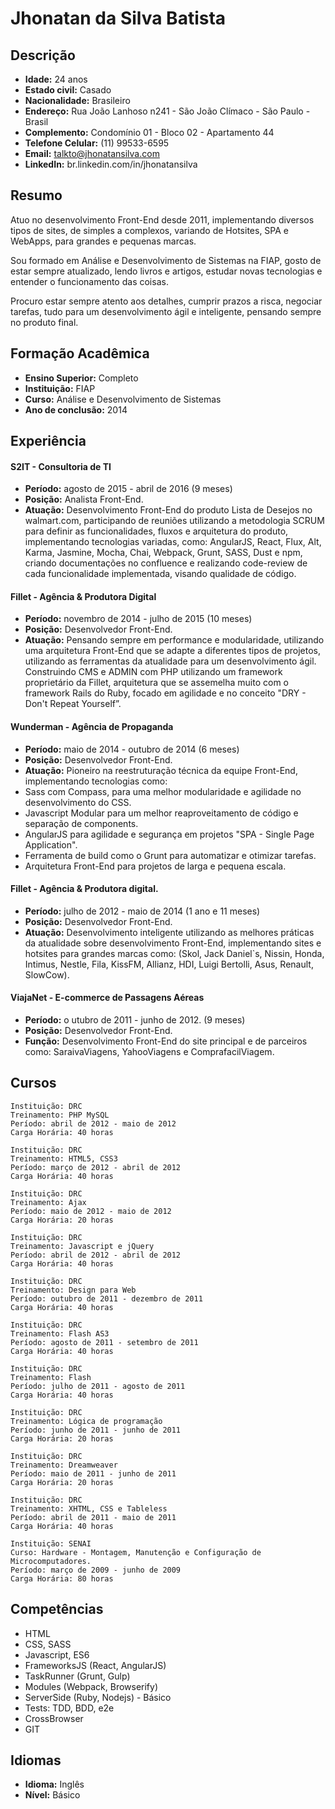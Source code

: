 # Jhonatan da Silva Batista

## Descrição- **Idade:** 24 anos- **Estado civil:** Casado- **Nacionalidade:** Brasileiro- **Endereço:** Rua João Lanhoso n241 - São João Clímaco - São Paulo - Brasil 
- **Complemento:** Condomínio 01 - Bloco 02 - Apartamento 44 - **Telefone Celular:** (11) 99533-6595- **Email:** talkto@jhonatansilva.com- **LinkedIn:** br.linkedin.com/in/jhonatansilva
## ResumoAtuo no desenvolvimento Front-End desde 2011, implementando diversos tipos de sites, de simples a complexos, variando de Hotsites, SPA e WebApps, para grandes e pequenas marcas.
Sou formado em Análise e Desenvolvimento de Sistemas na FIAP, gosto de estar sempre atualizado, lendo livros e artigos, estudar novas tecnologias e entender o funcionamento das coisas.
Procuro estar sempre atento aos detalhes, cumprir prazos a risca, negociar tarefas, tudo para um desenvolvimento ágil e inteligente, pensando sempre no produto final.
## Formação Acadêmica- **Ensino Superior:** Completo- **Instituição:** FIAP- **Curso:** Análise e Desenvolvimento de Sistemas 
- **Ano de conclusão:** 2014
## Experiência
#### S2IT - Consultoria de TI- **Período:** agosto de 2015 - abril de 2016 (9 meses)- **Posição:** Analista Front-End.- **Atuação:** Desenvolvimento Front-End do produto Lista de Desejos no walmart.com, participando de reuniões utilizando a metodologia SCRUM para definir as funcionalidades, fluxos e arquitetura do produto, implementando tecnologias variadas, como: AngularJS, React, Flux, Alt, Karma, Jasmine, Mocha, Chai, Webpack, Grunt, SASS, Dust e npm, criando documentações no confluence e realizando code-review de cada funcionalidade implementada, visando qualidade de código.#### Fillet - Agência & Produtora Digital- **Período:** novembro de 2014 - julho de 2015 (10 meses)- **Posição:** Desenvolvedor Front-End.- **Atuação:** Pensando sempre em performance e modularidade, utilizando uma arquitetura Front-End que se adapte a diferentes tipos de projetos, utilizando as ferramentas da atualidade para um desenvolvimento ágil.Construindo CMS e ADMIN com PHP utilizando um framework proprietário da Fillet, arquitetura que se assemelha muito com o framework Rails do Ruby, focado em agilidade e no conceito "DRY - Don't Repeat Yourself”.#### Wunderman - Agência de Propaganda- **Período:** maio de 2014 - outubro de 2014 (6 meses)- **Posição:** Desenvolvedor Front-End.- **Atuação:** Pioneiro na reestruturação técnica da equipe Front-End, implementando tecnologias como: - Sass com Compass, para uma melhor modularidade e agilidade no desenvolvimento do CSS. - Javascript Modular para um melhor reaproveitamento de código e separação de components. - AngularJS para agilidade e segurança em projetos "SPA - Single Page Application". - Ferramenta de build como o Grunt para automatizar e otimizar tarefas. - Arquitetura Front-End para projetos de larga e pequena escala.#### Fillet - Agência & Produtora digital.- **Período:** julho de 2012 - maio de 2014 (1 ano e 11 meses)- **Posição:** Desenvolvedor Front-End.- **Atuação:** Desenvolvimento inteligente utilizando as melhores práticas da atualidade sobre desenvolvimento Front-End, implementando sites e hotsites para grandes marcas como: (Skol, Jack Daniel`s, Nissin, Honda, Intimus, Nestle, Fila, KissFM, Allianz, HDI, Luigi Bertolli, Asus, Renault, SlowCow).#### ViajaNet - E-commerce de Passagens Aéreas- **Período:** o utubro de 2011 - junho de 2012. (9 meses)- **Posição:** Desenvolvedor Front-End.- **Função:** Desenvolvimento Front-End do site principal e de parceiros como: SaraivaViagens, YahooViagens e ComprafacilViagem.

## Cursos```Instituição: DRCTreinamento: PHP MySQL 
Período: abril de 2012 - maio de 2012 
Carga Horária: 40 horas 
```

```
Instituição: DRC 
Treinamento: HTML5, CSS3 
Período: março de 2012 - abril de 2012 
Carga Horária: 40 horas``````Instituição: DRCTreinamento: AjaxPeríodo: maio de 2012 - maio de 2012 
Carga Horária: 20 horas``````Instituição: DRC 
Treinamento: Javascript e jQuery 
Período: abril de 2012 - abril de 2012 
Carga Horária: 40 horas``````Instituição: DRCTreinamento: Design para Web 
Período: outubro de 2011 - dezembro de 2011 
Carga Horária: 40 horas``````Instituição: DRCTreinamento: Flash AS3Período: agosto de 2011 - setembro de 2011 
Carga Horária: 40 horas``````Instituição: DRCTreinamento: FlashPeríodo: julho de 2011 - agosto de 2011 
Carga Horária: 40 horas``````Instituição: DRCTreinamento: Lógica de programação 
Período: junho de 2011 - junho de 2011 
Carga Horária: 20 horas
```

```
Instituição: DRC 
Treinamento: Dreamweaver 
Período: maio de 2011 - junho de 2011 
Carga Horária: 20 horas
```

```Instituição: DRC 
Treinamento: XHTML, CSS e Tableless 
Período: abril de 2011 - maio de 2011 
Carga Horária: 40 horas``````Instituição: SENAICurso: Hardware - Montagem, Manutenção e Configuração de Microcomputadores. 
Período: março de 2009 - junho de 2009Carga Horária: 80 horas
```
## Competências- HTML- CSS, SASS- Javascript, ES6- FrameworksJS (React, AngularJS)- TaskRunner (Grunt, Gulp)- Modules (Webpack, Browserify)- ServerSide (Ruby, Nodejs) - Básico- Tests: TDD, BDD, e2e- CrossBrowser- GIT## Idiomas- **Idioma:** Inglês- **Nível:** Básico